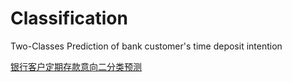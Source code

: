 # Classification
Two-Classes Prediction of bank customer's time deposit intention

[银行客户定期存款意向二分类预测](https://www.kaggle.com/c/tonhjiprmidterm)

